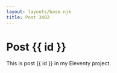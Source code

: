 ```yaml
---
layout: layouts/base.njk
title: Post 3402
---
```


# Post {{ id }}

This is post {{ id }} in my Eleventy project.
